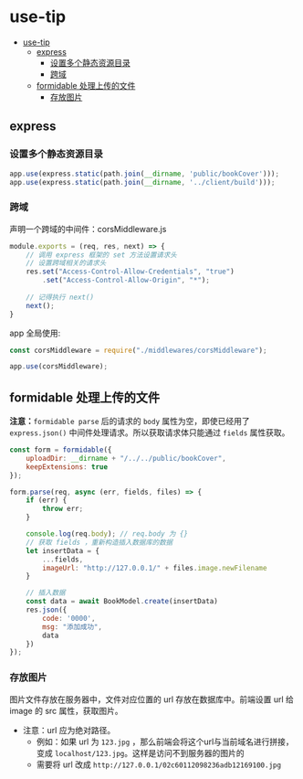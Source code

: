 # use-tip

- [use-tip](#use-tip)
  - [express](#express)
    - [设置多个静态资源目录](#设置多个静态资源目录)
    - [跨域](#跨域)
  - [formidable 处理上传的文件](#formidable-处理上传的文件)
    - [存放图片](#存放图片)

## express

### 设置多个静态资源目录

```js
app.use(express.static(path.join(__dirname, 'public/bookCover')));
app.use(express.static(path.join(__dirname, '../client/build')));
```

### 跨域

声明一个跨域的中间件：corsMiddleware.js

```js
module.exports = (req, res, next) => {
    // 调用 express 框架的 set 方法设置请求头
    // 设置跨域相关的请求头
    res.set("Access-Control-Allow-Credentials", "true")
        .set("Access-Control-Allow-Origin", "*");
    
    // 记得执行 next() 
    next();
}
```

app 全局使用:

```js
const corsMiddleware = require("./middlewares/corsMiddleware");

app.use(corsMiddleware);
```

## formidable 处理上传的文件

**注意：**`formidable parse` 后的请求的 `body` 属性为空，即使已经用了 `express.json()` 中间件处理请求。所以获取请求体只能通过 `fields` 属性获取。

```js
const form = formidable({
    uploadDir: __dirname + "/../../public/bookCover",
    keepExtensions: true
});

form.parse(req, async (err, fields, files) => {
    if (err) {
        throw err;
    }

    console.log(req.body); // req.body 为 {}
    // 获取 fields ，重新构造插入数据库的数据
    let insertData = {
        ...fields,
        imageUrl: "http://127.0.0.1/" + files.image.newFilename
    }

    // 插入数据
    const data = await BookModel.create(insertData)
    res.json({
        code: '0000',
        msg: "添加成功",
        data
    })
});
```

### 存放图片

图片文件存放在服务器中，文件对应位置的 url 存放在数据库中。前端设置 url 给 image 的 src 属性，获取图片。

- 注意：url 应为绝对路径。
  - 例如：如果 url 为 `123.jpg` ，那么前端会将这个url与当前域名进行拼接，变成 `localhost/123.jpg`。这样是访问不到服务器的图片的
  - 需要将 url 改成 `http://127.0.0.1/02c60112098236adb12169100.jpg`
